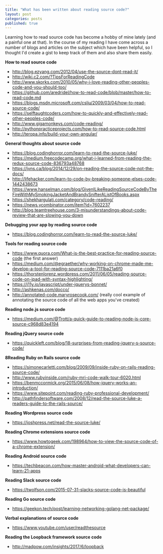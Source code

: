 ```yaml
---
title: "What has been written about reading source code?"
layout: post
categories: posts
published: true
---
```


Learning how to read source code has become a hobby of mine lately (and a painful one at that). In the course of my reading I have come across a number of blogs and articles on the subject which have been helpful, so I thought I'd create a gist to keep track of them and also share them easily. 

**How to read source code**
- http://blog.ezyang.com/2012/04/use-the-source-dont-read-it/
- http://wiki.c2.com/?TipsForReadingCode
- http://www.skorks.com/2010/05/why-i-love-reading-other-peoples-code-and-you-should-too/
- https://github.com/aredridel/how-to-read-code/blob/master/how-to-read-code.md
- https://blogs.msdn.microsoft.com/csliu/2009/03/04/how-to-read-source-code/
- https://selftaughtcoders.com/how-to-quickly-and-effectively-read-other-peoples-code/
- http://www.gigamonkeys.com/code-reading/
- http://pythonpracticeprojects.com/how-to-read-source-code.html
- http://teropa.info/build-your-own-angular/

**General thoughts about source code**
- https://blog.codinghorror.com/learn-to-read-the-source-luke/
- https://medium.freecodecamp.org/what-i-learned-from-reading-the-redux-source-code-836793a48768
- https://jvns.ca/blog/2014/12/29/on-reading-the-source-code-not-the-docs/
- http://lifehacker.com/learn-to-code-by-breaking-someone-elses-code-1442438673
- https://www.hanselman.com/blog/GivenILikeReadingSourceCodeByTheFireWithMySmokingJacketAndBrandySnifterAListOfBooks.aspx
- https://shekhargulati.com/category/code-reading/
- https://news.ycombinator.com/item?id=7602237
- http://blog.teamtreehouse.com/3-misunderstandings-about-code-review-that-are-slowing-you-down

**Debugging your app by reading source code** 
- https://blog.codinghorror.com/learn-to-read-the-source-luke/

**Tools for reading source code**
- https://www.quora.com/What-is-the-best-practice-for-reading-source-code (the first answer)
- https://medium.com/@egraether/why-working-on-chrome-made-me-develop-a-tool-for-reading-source-code-7111ba21a6f0
- https://thorstenlorenz.wordpress.com/2011/06/05/reading-source-code-on-ipad-with-syntax-highlighting/
- https://j11y.io/javascript/under-jquerys-bonnet/
- http://ashkenas.com/docco/
- http://annotated-code.maryrosecook.com/ (really cool example of annotating the source code of all the web apps you've created)

**Reading node.js source code**
- https://medium.com/@Trott/a-quick-guide-to-reading-node-js-core-source-c968d83e4194

**Reading jQuery source code**
- https://quickleft.com/blog/18-surprises-from-reading-jquery-s-source-code/

**8Reading Ruby on Rails source code**
- https://simonecarletti.com/blog/2009/09/inside-ruby-on-rails-reading-source-code/
- http://www.rubyinside.com/ruby-mri-code-walk-tour-6020.html
- https://benmccormick.org/2015/06/08/how-jquery-works-an-introduction/
- https://www.sitepoint.com/reading-ruby-professional-development/
- http://pathfindersoftware.com/2008/12/read-the-source-luke-a-readers-guide-to-the-rails-source/

**Reading Wordpress source code**
- https://joshpress.net/read-the-source-luke/

**Reading Chrome extensions source code**
- https://www.howtogeek.com/198964/how-to-view-the-source-code-of-a-chrome-extension/

**Reading Android source code**
- https://techbeacon.com/how-master-android-what-developers-can-learn-21-apps

**Reading Slack source code**
- https://twolfson.com/2015-07-31-slacks-source-code-is-beautiful

**Reading Go source code**
- https://geekon.tech/post/learning-networking-golang-net-package/

**Verbal explanations of source code**
- https://www.youtube.com/user/readthesource

**Reading the Loopback framework source code**
- http://madpow.com/insights/2017/6/loopback
